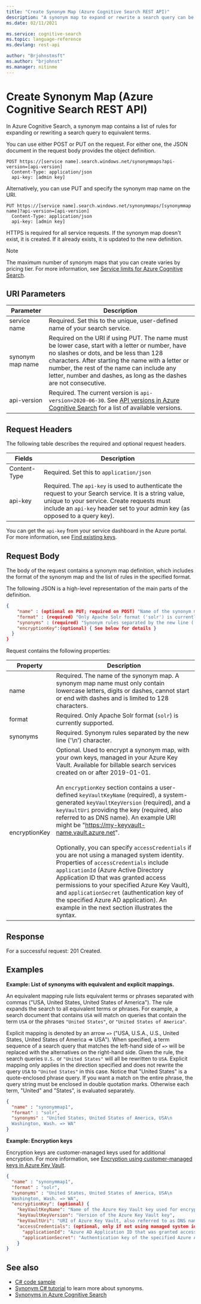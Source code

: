 ```yaml
---
title: "Create Synonym Map (Azure Cognitive Search REST API)"
description: "A synonym map to expand or rewrite a search query can be created using REST API in Azure Cognitive Search."
ms.date: 02/11/2021

ms.service: cognitive-search
ms.topic: language-reference
ms.devlang: rest-api

author: "Brjohnstmsft"
ms.author: "brjohnst"
ms.manager: nitinme
---
```

# Create Synonym Map (Azure Cognitive Search REST API)

In Azure Cognitive Search, a synonym map contains a list of rules for expanding or rewriting a search query to equivalent terms. 

You can use either POST or PUT on the request. For either one, the JSON document in the request body provides the object definition.

```http
POST https://[service name].search.windows.net/synonymmaps?api-version=[api-version]      
  Content-Type: application/json  
  api-key: [admin key]  
```  

Alternatively, you can use PUT and specify the synonym map name on the URI. 

```http
PUT https://[service name].search.windows.net/synonymmaps/[synonymmap name]?api-version=[api-version]  
  Content-Type: application/json  
  api-key: [admin key]  
```  

 HTTPS is required for all service requests. If the synonym map doesn't exist, it is created. If it already exists, it is updated to the new definition.

 > [!NOTE]  
> The maximum number of synonym maps that you can create varies by pricing tier. For more information, see [Service limits for Azure Cognitive Search](https://azure.microsoft.com/documentation/articles/search-limits-quotas-capacity/).  

## URI Parameters

| Parameter	  | Description  | 
|-------------|--------------|
| service name | Required. Set this to the unique, user-defined name of your search service. |
| synonym map name  | Required on the URI if using PUT. The name must be lower case, start with a letter or number, have no slashes or dots, and be less than 128 characters. After starting the name with a letter or number, the rest of the name can include any letter, number and dashes, as long as the dashes are not consecutive. |
| api-version | Required. The current version is `api-version=2020-06-30`. See [API versions in Azure Cognitive Search](https://docs.microsoft.com/azure/search/search-api-versions) for a list of available versions.|

## Request Headers

 The following table describes the required and optional request headers.  

|Fields              |Description      |  
|--------------------|-----------------|  
|Content-Type|Required. Set this to `application/json`|  
|api-key|Required. The `api-key` is used to authenticate the request to your Search service. It is a string value, unique to your service. Create requests must include an `api-key` header set to your admin key (as opposed to a query key).|  

You can get the `api-key` from your service dashboard in the Azure portal. For more information, see [Find existing keys](https://docs.microsoft.com/azure/search/search-security-api-keys#find-existing-keys).

## Request Body

 The body of the request contains a synonym map definition, which includes the format of the synonym map and the list of rules in the specified format.

The following JSON is a high-level representation of the main parts of the definition.

```json
{   
    "name" : (optional on PUT; required on POST) "Name of the synonym map",  
    "format" : (required) "Only Apache Solr format ('solr') is currently supported.",
    "synonyms" : (required) "Synonym rules separated by the new line ('\n') character.",
    "encryptionKey":(optional) { See below for details }
  } 
}  
```  

 Request contains the following properties:  

|Property|Description|  
|--------------|-----------------|  
|name|Required. The name of the synonym map. A synonym map name must only contain lowercase letters, digits or dashes, cannot start or end with dashes and is limited to 128 characters.|  
|format|Required. Only Apache Solr format (`solr`) is currently supported. |  
|synonyms|Required. Synonym rules separated by the new line ('\n') character.|
|encryptionKey| Optional. Used to encrypt a synonym map, with your own keys, managed in your Azure Key Vault. Available for billable search services created on or after 2019-01-01. </br></br> An `encryptionKey` section contains a user-defined `keyVaultKeyName` (required), a system-generated `keyVaultKeyVersion` (required), and a `keyVaultUri` providing the key (required, also referred to as DNS name). An example URI might be "https://my-keyvault-name.vault.azure.net". </br></br>Optionally, you can specify `accessCredentials` if you are not using a managed system identity. Properties of `accessCredentials` include `applicationId` (Azure Active Directory Application ID that was granted access permissions to your specified Azure Key Vault), and `applicationSecret` (authentication key of the specified Azure AD application). An example in the next section illustrates the syntax. |

## Response

For a successful request: 201 Created.  

## Examples

**Example: List of synonyms with equivalent and explicit mappings.**

An equivalent mapping rule lists equivalent terms or phrases separated with commas ("USA, United States, United States of America"). The rule expands the search to all equivalent terms or phrases. For example, a search document that contains `USA` will match on queries that contain the term `USA` or the phrases `"United States"`, or `"United States of America"`.

Explicit mapping is denoted by an arrow `=>` ("USA, U.S.A., U.S., United States, United States of America => USA"). When specified, a term sequence of a search query that matches the left-hand side of `=>` will be replaced with the alternatives on the right-hand side. Given the rule, the search queries `U.S.` or `"United States"` will all be rewritten to `USA`. Explicit mapping only applies in the direction specified and does not rewrite the query `USA` to `"United States"` in this case. Notice that "United States" is a quote-enclosed phrase query. If you want a match on the entire phrase, the query string must be enclosed in double quotation marks. Otherwise each term, "United" and "States", is evaluated separately.

```json
{   
  "name" : "synonymmap1",  
  "format" : "solr",  
  "synonyms" : "United States, United States of America, USA\n
  Washington, Wash. => WA"
}  
```  

**Example: Encryption keys**

Encryption keys are customer-managed keys used for additional encryption. For more information, see [Encryption using customer-managed keys in Azure Key Vault](https://docs.microsoft.com/azure/search/search-security-manage-encryption-keys).

```json
{   
  "name" : "synonymmap1",  
  "format" : "solr",  
  "synonyms" : "United States, United States of America, USA\n
  Washington, Wash. => WA",
  "encryptionKey": (optional) { 
    "keyVaultKeyName": "Name of the Azure Key Vault key used for encryption",
    "keyVaultKeyVersion": "Version of the Azure Key Vault key",
    "keyVaultUri": "URI of Azure Key Vault, also referred to as DNS name, that provides the key. An example URI might be https://my-keyvault-name.vault.azure.net",
    "accessCredentials": (optional, only if not using managed system identity) {
      "applicationId": "Azure AD Application ID that was granted access permissions to your specified Azure Key Vault",
      "applicationSecret": "Authentication key of the specified Azure AD application)"
    }
}  
```

## See also  

+ [C# code sample](https://github.com/Azure-Samples/search-dotnet-getting-started/tree/master/DotNetHowToSynonyms)
+ [Synonym C# tutorial](https://docs.microsoft.com/azure/search/search-synonyms-tutorial-sdk) to learn more about synonyms.
+ [Synonyms in Azure Cognitive Search](https://docs.microsoft.com/azure/search/search-synonyms)
